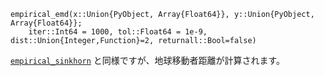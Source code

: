 ```
empirical_emd(x::Union{PyObject, Array{Float64}}, y::Union{PyObject, Array{Float64}};
    iter::Int64 = 1000, tol::Float64 = 1e-9, dist::Union{Integer,Function}=2, returnall::Bool=false)
```

[`empirical_sinkhorn`](@ref) と同様ですが、地球移動者距離が計算されます。
